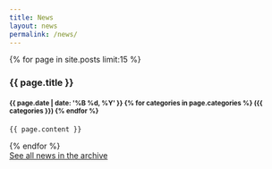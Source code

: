 ```yaml
---
title: News
layout: news
permalink: /news/
---
```



  {% for page in site.posts limit:15 %}
  <article class="news">
    <h3>
      {{ page.title }}
    </h3>
    <h4>
      <small>{{ page.date | date: '%B %d, %Y' }} {% for categories in page.categories %} ({{ categories }}) {% endfor %}</small>
    </h4>

    {{ page.content }}

  </article>
  {% endfor %}
  
   <br />
                <a class="btn btn-primary btn-block news" href="/news/archive/" role="button">See all news in the archive</a>
 


